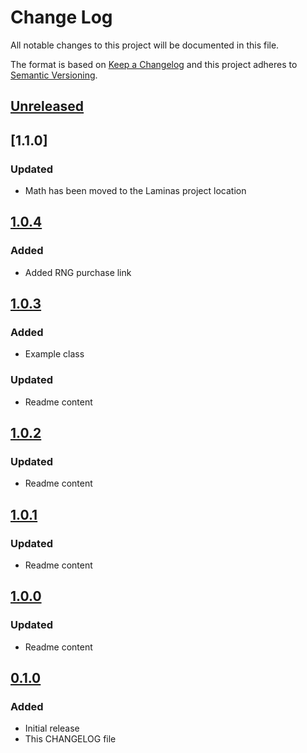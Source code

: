 # Change Log
All notable changes to this project will be documented in this file.

The format is based on [Keep a Changelog](http://keepachangelog.com/)
and this project adheres to [Semantic Versioning](http://semver.org/).

## [Unreleased]

## [1.1.0]
### Updated
- Math has been moved to the Laminas project location

## [1.0.4]
### Added
- Added RNG purchase link

## [1.0.3]
### Added
- Example class
### Updated
- Readme content

## [1.0.2]
### Updated
- Readme content

## [1.0.1]
### Updated
- Readme content

## [1.0.0]
### Updated
- Readme content

## [0.1.0]
### Added
- Initial release
- This CHANGELOG file

[Unreleased]: https://github.com/sunsevennv/certified-rng/compare/1.1.0...HEAD
[1.0.3]: https://github.com/sunsevennv/certified-rng/compare/1.0.4...1.1.0
[1.0.4]: https://github.com/sunsevennv/certified-rng/compare/1.0.3...1.0.4
[1.0.3]: https://github.com/sunsevennv/certified-rng/compare/1.0.2...1.0.3
[1.0.2]: https://github.com/sunsevennv/certified-rng/compare/1.0.1...1.0.2
[1.0.1]: https://github.com/sunsevennv/certified-rng/compare/1.0.0...1.0.1
[1.0.0]: https://github.com/sunsevennv/certified-rng/compare/0.1.0...1.0.0
[0.1.0]: https://github.com/sunsevennv/certified-rng/compare/e5ca6f5a194fbfa2932a00a4f1e98335c78145da...0.1.0

